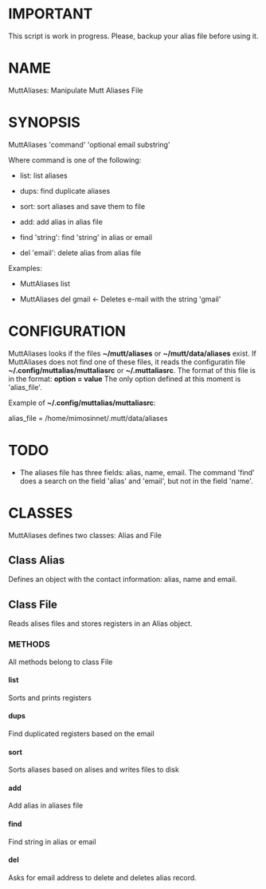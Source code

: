 IMPORTANT
=========

This script is work in progress. Please, backup your alias file before using it.

NAME
====

MuttAliases: Manipulate Mutt Aliases File

SYNOPSIS
========

MuttAliases 'command' 'optional email substring'

Where command is one of the following:

  * list: list aliases

  * dups: find duplicate aliases

  * sort: sort aliases and save them to file

  * add: add alias in alias file

  * find 'string': find 'string' in alias or email

  * del 'email': delete alias from alias file

Examples:

  * MuttAliases list

  * MuttAliases del gmail <- Deletes e-mail with the string 'gmail'

CONFIGURATION
=============

MuttAliases looks if the files **~/mutt/aliases** or **~/mutt/data/aliases** exist. If MuttAliases does not find one of these files, it reads the configuratin file **~/.config/muttalias/muttaliasrc** or **~/.muttaliasrc**. The format of this file is in the format: **option = value** The only option defined at this moment is 'alias_file'.

Example of **~/.config/muttalias/muttaliasrc**:

alias_file = /home/mimosinnet/.mutt/data/aliases 

TODO
====

- The aliases file has three fields: alias, name, email. The command 'find' does a search on the field 'alias' and 'email', but not in the field 'name'. 

CLASSES
=======

MuttAliases defines two classes: Alias and File

Class Alias 
------------

Defines an object with the contact information: alias, name and email.

Class File
----------

Reads alises files and stores registers in an Alias object. 

### METHODS

All methods belong to class File

#### list

Sorts and prints registers

#### dups

Find duplicated registers based on the email

#### sort

Sorts aliases based on alises and writes files to disk

#### add 

Add alias in aliases file

#### find

Find string in alias or email

#### del

Asks for email address to delete and deletes alias record. 
